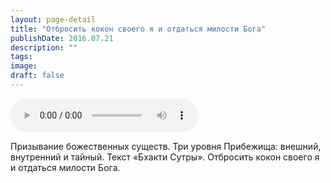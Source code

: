 ```yaml
---
layout: page-detail
title: "Отбросить кокон своего я и отдаться милости Бога"
publishDate: 2016.07.21
description: ""
tags:
image:
draft: false
---
```


<audio title="2016.07.21 - Отбросить кокон своего я и отдаться милости Бога.mp3" src="https://filer-api.advayta.org/v1.0/public/files/74220" controls=""></audio>

 Призывание божественных существ. Три уровня Прибежища: внешний, внутренний и тайный. Текст «Бхакти Сутры». Отбросить кокон своего я и отдаться милости Бога. 

  

